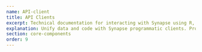 ```yaml
---
name: API-client
title: API Clients
excerpt: Technical documentation for interacting with Synapse using R, Python, command line, and the REST API.
explanation: Unify data and code with Synapse programmatic clients. Programmatic clients provide an interface to Synapse to link computationally-intensive processing with relevant data stored on Synapse. 
section: core-components
order: 9
---
```

